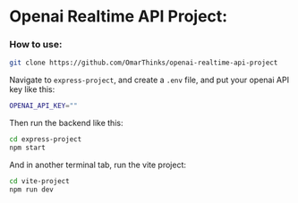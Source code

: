 # Openai Realtime API Project:

### How to use:

```bash
git clone https://github.com/OmarThinks/openai-realtime-api-project
```

Navigate to `express-project`, and create a `.env` file, and put your openai API key like this:

```bash
OPENAI_API_KEY=""
```

Then run the backend like this:

```bash
cd express-project
npm start
```

And in another terminal tab, run the vite project:

```bash
cd vite-project
npm run dev
```
